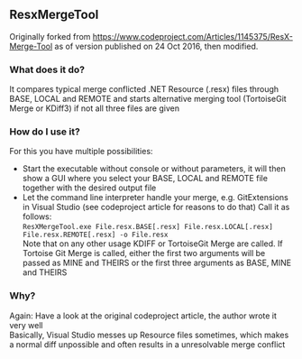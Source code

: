 ## ResxMergeTool
Originally forked from https://www.codeproject.com/Articles/1145375/ResX-Merge-Tool as of version published on 24 Oct 2016, then modified.

### What does it do?
It compares typical merge conflicted .NET Resource (.resx) files through BASE, LOCAL and REMOTE and starts alternative merging tool (TortoiseGit Merge or KDiff3) if not all three files are given

### How do I use it?
For this you have multiple possibilities:
* Start the executable without console or without parameters, it will then show a GUI where you select your BASE, LOCAL and REMOTE file together with the desired output file
* Let the command line interpreter handle your merge, e.g. GitExtensions in Visual Studio (see codeproject article for reasons to do that)
Call it as follows:  
`ResXMergeTool.exe File.resx.BASE[.resx] File.resx.LOCAL[.resx] File.resx.REMOTE[.resx] -o File.resx`  
Note that on any other usage KDIFF or TortoiseGit Merge are called. If Tortoise Git Merge is called, either the first two arguments will be passed as MINE and THEIRS or the first three arguments as BASE, MINE and THEIRS

### Why?
Again: Have a look at the original codeproject article, the author wrote it very well  
Basically, Visual Studio messes up Resource files sometimes, which makes a normal diff unpossible and often results in a unresolvable merge conflict
